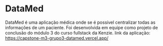 # DataMed
DataMed é uma aplicação médica onde se é possível centralizar todas as informações de um paciente.
Foi desenvolvida em equipe como projeto de conclusão do módulo 3 do curso fullstack da Kenzie.
link da aplicação: https://capstone-m3-grupo3-datamed.vercel.app/
